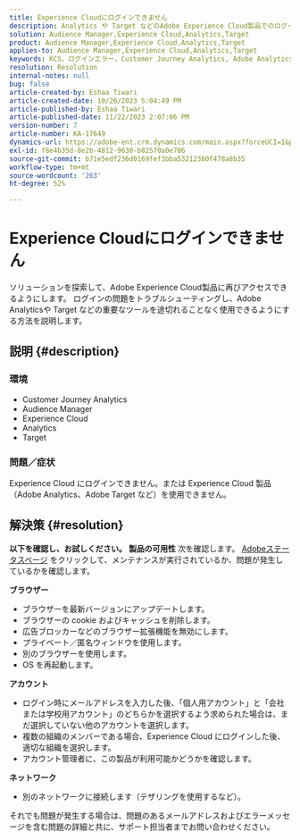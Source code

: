 ```yaml
---
title: Experience Cloudにログインできません
description: Analytics や Target などのAdobe Experience Cloud製品でのログインに関する問題を解決する方法について説明します。
solution: Audience Manager,Experience Cloud,Analytics,Target
product: Audience Manager,Experience Cloud,Analytics,Target
applies-to: Audience Manager,Experience Cloud,Analytics,Target
keywords: KCS，ログインエラー，Customer Journey Analytics, Adobe Analytics,Experience Cloud
resolution: Resolution
internal-notes: null
bug: false
article-created-by: Eshaa Tiwari
article-created-date: 10/26/2023 5:04:49 PM
article-published-by: Eshaa Tiwari
article-published-date: 11/22/2023 2:07:06 PM
version-number: 7
article-number: KA-17649
dynamics-url: https://adobe-ent.crm.dynamics.com/main.aspx?forceUCI=1&pagetype=entityrecord&etn=knowledgearticle&id=a263c2c3-2174-ee11-9ae7-6045bd0063aa
exl-id: f8e4b35d-8e2b-4812-9630-b82570a0e786
source-git-commit: b71e5edf236d0169fef3bba53212360f478a8b35
workflow-type: tm+mt
source-wordcount: '263'
ht-degree: 52%

---
```


# Experience Cloudにログインできません


ソリューションを探索して、Adobe Experience Cloud製品に再びアクセスできるようにします。 ログインの問題をトラブルシューティングし、Adobe Analyticsや Target などの重要なツールを途切れることなく使用できるようにする方法を説明します。

## 説明 {#description}


### <b>環境</b>

- Customer Journey Analytics
- Audience Manager
- Experience Cloud
- Analytics
- Target 


### <b>問題／症状</b>

Experience Cloud にログインできません。または Experience Cloud 製品（Adobe Analytics、Adobe Target など）を使用できません。


## 解決策 {#resolution}

<b>以下を確認し、お試しください。</b>
<b>製品の可用性</b>
次を確認します。 [Adobeステータスページ](https://status.adobe.com/ja) をクリックして、メンテナンスが実行されているか、問題が発生しているかを確認します。

<b>ブラウザー</b>

- ブラウザーを最新バージョンにアップデートします。
- ブラウザーの cookie およびキャッシュを削除します。
- 広告ブロッカーなどのブラウザー拡張機能を無効にします。
- プライベート／匿名ウィンドウを使用します。
- 別のブラウザーを使用します。
- OS を再起動します。


<b>アカウント</b>

- ログイン時にメールアドレスを入力した後、「個人用アカウント」と「会社または学校用アカウント」のどちらかを選択するよう求められた場合は、まだ選択していない他のアカウントを選択します。
- 複数の組織のメンバーである場合、Experience Cloud にログインした後、適切な組織を選択します。
- アカウント管理者に、この製品が利用可能かどうかを確認します。


<b>ネットワーク</b>

- 別のネットワークに接続します（テザリングを使用するなど）。


それでも問題が発生する場合は、問題のあるメールアドレスおよびエラーメッセージを含む問題の詳細と共に、サポート担当者までお問い合わせください。
